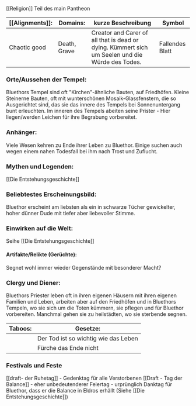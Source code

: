 [[Religion]] 
Teil des main Pantheon

| [[Alignments]]: | Domains:     | kurze Beschreibung                                                                              | Symbol          |
| --------------- | ------------ | ----------------------------------------------------------------------------------------------- | --------------- |
| Chaotic good    | Death, Grave | Creator and Carer of all that is dead or dying. Kümmert sich um Seelen und die Würde des Todes. | Fallendes Blatt |
### Orte/Aussehen der Tempel:
Bluethors Tempel sind oft "Kirchen"-ähnliche Bauten, auf Friedhöfen. Kleine Steinerne Bauten, oft mit wunterschönen Mosaik-Glassfenstern, die so Ausgerichtet sind, das sie das innere des Tempels bei Sonnenuntergang bunt erleuchten.
Im inneren des Tempels abeiten seine Prister - Hier liegen/werden Leichen für ihre Begrabung vorbereitet.
### Anhänger:
Viele Wesen kehren zu Ende ihrer Leben zu Bluethor. Einige suchen auch wegen einem nahen Todesfall bei ihm nach Trost und Zuflucht.
### Mythen und Legenden:
[[Die Entstehungsgeschichte]]

### Beliebtestes Erscheinungsbild:
Bluethor erscheint am liebsten als ein in schwarze Tücher gewickelter, hoher dünner Dude mit tiefer aber liebevoller Stimme.

### Einwirken auf die Welt:
Seihe [[Die Entstehungsgeschichte]]
#### Artifakte/Relikte (Gerüchte):
Segnet wohl immer wieder Gegenstände mit besonderer Macht?
### Clergy und Diener:
Bluethors Priester leben oft in ihren eigenen Häusern mit ihren eigenen Familien und Leben, arbeiten aber auf den Friedhöfen und in Bluethors Tempeln, wo sie sich um die Toten kümmern, sie pflegen und für Bluethor vorbereiten. Manchmal gehen sie zu heilstädten, wo sie sterbende segnen.

| Taboos: | Gesetze:                             |
| ------- | ------------------------------------ |
|         | Der Tod ist so wichtig wie das Leben |
|         | Fürche das Ende nicht                |
### Festivals und Feste
[[draft- der Ruhetag]] - Gedenktag für alle Verstorbenen
[[Draft - Tag der Balance]] - eher unbedeutenderer Feiertag - urprünglich Danktag für Bluethor, dass er die Balance in Eldros erhällt (Siehe [[Die Entstehungsgeschichte]])